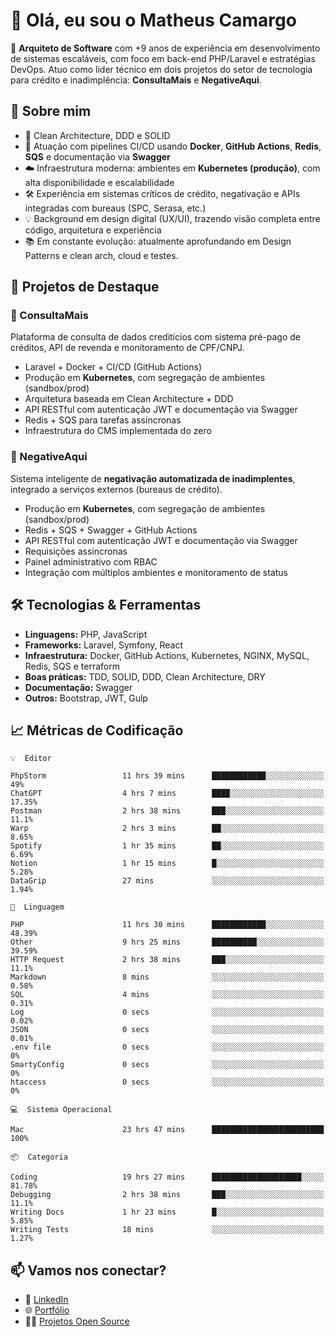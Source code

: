 # 👋 Olá, eu sou o Matheus Camargo

🎯 **Arquiteto de Software** com +9 anos de experiência em desenvolvimento de sistemas escaláveis, com foco em back-end PHP/Laravel e estratégias DevOps. Atuo como líder técnico em dois projetos do setor de tecnologia para crédito e inadimplência: **ConsultaMais** e **NegativeAqui**.

## 🧠 Sobre mim

- 🚀 Clean Architecture, DDD e SOLID
- 🔁 Atuação com pipelines CI/CD usando **Docker**, **GitHub Actions**, **Redis**, **SQS** e documentação via **Swagger**
- ☁️ Infraestrutura moderna: ambientes em **Kubernetes (produção)**, com alta disponibilidade e escalabilidade
- 🛠️ Experiência em sistemas críticos de crédito, negativação e APIs integradas com bureaus (SPC, Serasa, etc.)
- 💡 Background em design digital (UX/UI), trazendo visão completa entre código, arquitetura e experiência
- 📚 Em constante evolução: atualmente aprofundando em Design Patterns e clean arch, cloud e testes.

## 🚧 Projetos de Destaque

### 🔹 ConsultaMais
Plataforma de consulta de dados creditícios com sistema pré-pago de créditos, API de revenda e monitoramento de CPF/CNPJ.

- Laravel + Docker + CI/CD (GitHub Actions)
- Produção em **Kubernetes**, com segregação de ambientes (sandbox/prod)
- Arquitetura baseada em Clean Architecture + DDD
- API RESTful com autenticação JWT e documentação via Swagger
- Redis + SQS para tarefas assíncronas
- Infraestrutura do CMS implementada do zero

### 🔹 NegativeAqui
Sistema inteligente de **negativação automatizada de inadimplentes**, integrado a serviços externos (bureaus de crédito).

- Produção em **Kubernetes**, com segregação de ambientes (sandbox/prod)
- Redis + SQS + Swagger + GitHub Actions
- API RESTful com autenticação JWT e documentação via Swagger
- Requisições assíncronas
- Painel administrativo com RBAC
- Integração com múltiplos ambientes e monitoramento de status

## 🛠️ Tecnologias & Ferramentas

- **Linguagens:** PHP, JavaScript
- **Frameworks:** Laravel, Symfony, React
- **Infraestrutura:** Docker, GitHub Actions, Kubernetes, NGINX, MySQL, Redis, SQS e terraform
- **Boas práticas:** TDD, SOLID, DDD, Clean Architecture, DRY
- **Documentação:** Swagger
- **Outros:** Bootstrap, JWT, Gulp

## 📈 Métricas de Codificação

```text
💡  Editor

PhpStorm                 11 hrs 39 mins      ████████████░░░░░░░░░░░░░        49%
ChatGPT                  4 hrs 7 mins        ████░░░░░░░░░░░░░░░░░░░░░     17.35%
Postman                  2 hrs 38 mins       ███░░░░░░░░░░░░░░░░░░░░░░      11.1%
Warp                     2 hrs 3 mins        ██░░░░░░░░░░░░░░░░░░░░░░░      8.65%
Spotify                  1 hr 35 mins        ██░░░░░░░░░░░░░░░░░░░░░░░      6.69%
Notion                   1 hr 15 mins        █░░░░░░░░░░░░░░░░░░░░░░░░      5.28%
DataGrip                 27 mins             ░░░░░░░░░░░░░░░░░░░░░░░░░      1.94%
```
```text
💬  Linguagem

PHP                      11 hrs 30 mins      ████████████░░░░░░░░░░░░░     48.39%
Other                    9 hrs 25 mins       ██████████░░░░░░░░░░░░░░░     39.59%
HTTP Request             2 hrs 38 mins       ███░░░░░░░░░░░░░░░░░░░░░░      11.1%
Markdown                 8 mins              ░░░░░░░░░░░░░░░░░░░░░░░░░      0.58%
SQL                      4 mins              ░░░░░░░░░░░░░░░░░░░░░░░░░      0.31%
Log                      0 secs              ░░░░░░░░░░░░░░░░░░░░░░░░░      0.02%
JSON                     0 secs              ░░░░░░░░░░░░░░░░░░░░░░░░░      0.01%
.env file                0 secs              ░░░░░░░░░░░░░░░░░░░░░░░░░         0%
SmartyConfig             0 secs              ░░░░░░░░░░░░░░░░░░░░░░░░░         0%
htaccess                 0 secs              ░░░░░░░░░░░░░░░░░░░░░░░░░         0%
```
```text
💻  Sistema Operacional

Mac                      23 hrs 47 mins      █████████████████████████       100%
```
```text
📦  Categoria

Coding                   19 hrs 27 mins      ████████████████████░░░░░     81.78%
Debugging                2 hrs 38 mins       ███░░░░░░░░░░░░░░░░░░░░░░      11.1%
Writing Docs             1 hr 23 mins        █░░░░░░░░░░░░░░░░░░░░░░░░      5.85%
Writing Tests            18 mins             ░░░░░░░░░░░░░░░░░░░░░░░░░      1.27%
```

## 📫 Vamos nos conectar?

- 💼 [LinkedIn](https://www.linkedin.com/in/matheuscamargoxavier)
- 🌐 [Portfólio](https://matheuscamargo.co)
- 🧑‍💻 [Projetos Open Source](https://github.com/bymatheus)
